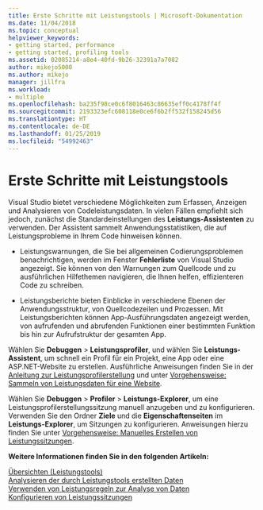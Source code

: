 ```yaml
---
title: Erste Schritte mit Leistungstools | Microsoft-Dokumentation
ms.date: 11/04/2018
ms.topic: conceptual
helpviewer_keywords:
- getting started, performance
- getting started, profiling tools
ms.assetid: 02085214-a8e4-40fd-9b26-32391a7a7082
author: mikejo5000
ms.author: mikejo
manager: jillfra
ms.workload:
- multiple
ms.openlocfilehash: ba235f98ce0c6f8016463c86635eff0c4178ff4f
ms.sourcegitcommit: 2193323efc608118e0ce6f6b2ff532f158245d56
ms.translationtype: HT
ms.contentlocale: de-DE
ms.lasthandoff: 01/25/2019
ms.locfileid: "54992463"
---
```

# <a name="getting-started-with-performance-tools"></a>Erste Schritte mit Leistungstools

Visual Studio bietet verschiedene Möglichkeiten zum Erfassen, Anzeigen und Analysieren von Codeleistungsdaten. In vielen Fällen empfiehlt sich jedoch, zunächst die Standardeinstellungen des **Leistungs-Assistenten** zu verwenden. Der Assistent sammelt Anwendungsstatistiken, die auf Leistungsprobleme in Ihrem Code hinweisen können.  
  
- Leistungswarnungen, die Sie bei allgemeinen Codierungsproblemen benachrichtigen, werden im Fenster **Fehlerliste** von Visual Studio angezeigt. Sie können von den Warnungen zum Quellcode und zu ausführlichen Hilfethemen navigieren, die Ihnen helfen, effizienteren Code zu schreiben.

- Leistungsberichte bieten Einblicke in verschiedene Ebenen der Anwendungsstruktur, von Quellcodezeilen und Prozessen. Mit Leistungsberichten können App-Ausführungsdaten angezeigt werden, von aufrufenden und abrufenden Funktionen einer bestimmten Funktion bis hin zur Aufrufstruktur der gesamten App.  
  
Wählen Sie **Debuggen** > **Leistungsprofiler**, und wählen Sie **Leistungs-Assistent**, um schnell ein Profil für ein Projekt, eine App oder eine ASP.NET-Website zu erstellen. Ausführliche Anweisungen finden Sie in der [Anleitung zur Leistungsprofilerstellung](../profiling/beginners-guide-to-cpu-sampling.md) und unter [Vorgehensweise: Sammeln von Leistungsdaten für eine Website](../profiling/how-to-collect-performance-data-for-a-web-site.md).  

Wählen Sie **Debuggen** > **Profiler** > **Leistungs-Explorer**, um eine Leistungsprofilerstellungssitzung manuell anzugeben und zu konfigurieren. Verwenden Sie den Ordner **Ziele** und die **Eigenschaftenseiten** im **Leistungs-Explorer**, um Sitzungen zu konfigurieren. Anweisungen hierzu finden Sie unter [Vorgehensweise: Manuelles Erstellen von Leistungssitzungen](../profiling/how-to-manually-create-performance-sessions.md).  
  
**Weitere Informationen finden Sie in den folgenden Artikeln:**
  
 [Übersichten (Leistungstools)](../profiling/overviews-performance-tools.md)   
 [Analysieren der durch Leistungstools erstellten Daten](../profiling/analyzing-performance-tools-data.md)   
 [Verwenden von Leistungsregeln zur Analyse von Daten](../profiling/using-performance-rules-to-analyze-data.md)   
 [Konfigurieren von Leistungssitzungen](../profiling/configuring-performance-sessions.md)